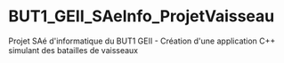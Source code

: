 # BUT1_GEII_SAeInfo_ProjetVaisseau
Projet SAé d'informatique du BUT1 GEII - Création d'une application C++ simulant des batailles de vaisseaux
